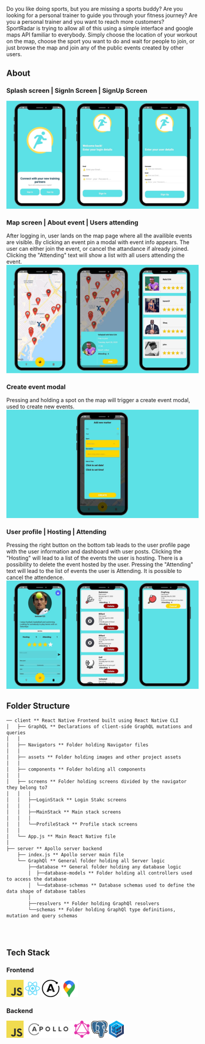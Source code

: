 Do you like doing sports, but you are missing a sports buddy? 
Are you looking for a personal trainer to guide you through your fitness journey?
Are you a personal trainer and you want to reach more customers?
<br>
SportRadar is trying to allow all of this using a simple interface and google maps API familiar to everybody.
Simply choose the location of your workout on the map, choose the sport you want to do and wait for people to join, or just 
browse the map and join any of the public events created by other users.
<br>

## About
### Splash screen | SignIn Screen | SignUp Screen
<img src="./ReadmeLogos/screens/login.jpg" height="auto">
<br>

### Map screen | About event | Users attending
After logging in, user lands on the map page where all the availible events are visible. By clicking an event pin a modal with event info appears. The user can either join the event, or cancel the attandance if already joined. Clicking the "Attending" text will show a list with all users attending the event.
<img src="./ReadmeLogos/screens/map.jpg" height="auto">
<br>
### Create event modal
Pressing and holding a spot on the map will trigger a create event modal, used to create new events.
<img src="./ReadmeLogos/screens/create.jpg" height="auto">
<br>
### User profile | Hosting | Attending
Pressing the right button on the bottom tab leads to the user profile page with the user information and dashboard with user posts. Clicking the "Hosting" will lead to a list of the events the user is hosting. There is a possibility to delete the event hosted by the user. Pressing the "Attending" text will lead to the list of events the user is Attending. It is possible to cancel the attendence. 
<img src="./ReadmeLogos/screens/profile.jpg" height="auto">





## Folder Structure
```
── client ** React Native Frontend built using React Native CLI
│   ├── GraphQL ** Declarations of client-side GraphQL mutations and queries
│   │
│   ├── Navigators ** Folder holding Navigator files
│   │
│   ├── assets ** Folder holding images and other project assets
│   │
│   ├── components ** Folder holding all components
│   │
│   ├── screens ** Folder holding screens divided by the navigator they belong to7
│   │   │
│   │   ├──LoginStack ** Login Stakc screens
│   │   │
│   │   ├──MainStack ** Main stack screens
│   │   │
│   │   └──ProfileStack ** Profile stack screens
│   │
│   └── App.js ** Main React Native file
│
├── server ** Apollo server backend
    ├── index.js ** Apollo server main file
    └── GraphQl ** General folder holding all Server logic
        ├──database ** General folder holding any database logic
        │  ├──database-models ** Folder holding all controllers used to access the database
        │  └──database-schemas ** Database schemas used to define the data shape of database tables
        │
        ├──resolvers ** Folder holding GraphQl resolvers
        └──schemas ** Folder holding GraphQl type definitions, mutation and query schemas


```
<br>

## Tech Stack
### Frontend
<img src="./ReadmeLogos/frontEnd/javascript.svg" height="45px"> <img src="./ReadmeLogos/frontEnd/react.svg" height="45px"> <img src="./ReadmeLogos/frontEnd/apollo.svg" height="45px"> <img src="./ReadmeLogos/frontEnd/google-maps.svg" height="45px">
<br>
### Backend
<img src="./ReadmeLogos/backEnd/javascript.svg" height="45px"> <img src="./ReadmeLogos/backEnd/apollo.svg" height="45px"> <img src="./ReadmeLogos/backEnd/graphql.svg" height="45px"> <img src="./ReadmeLogos/backEnd/postgresql.svg" height="45px"> <img src="./ReadmeLogos/backEnd/sequelize.svg" height="45px">
 

